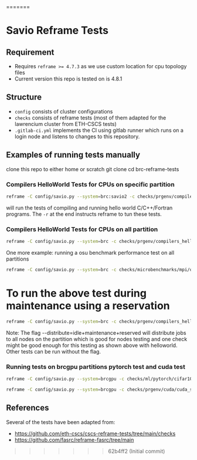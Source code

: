 =======
# Savio Reframe Tests

## Requirement
* Requires `reframe >= 4.7.3` as we use custom location for cpu topology files
* Current version this repo is tested on is 4.8.1

## Structure
* `config` consists of cluster configurations
* `checks` consists of reframe tests (most of them adapted for the lawrencium cluster from ETH-CSCS tests)
* `.gitlab-ci.yml` implements the CI using gitlab runner which runs on a login node and listens to changes to this repository.

## Examples of running tests manually
clone this repo to either home or scratch
git clone 
cd brc-reframe-tests

### Compilers HelloWorld Tests for CPUs on specific partition
``` bash
reframe -C config/savio.py --system=brc:savio2 -c checks/prgenv/compilers_helloworld.py -r
```
will run the tests of compiling and running hello world C/C++/Fortran programs. The `-r` at the end instructs reframe to tun these tests.

### Compilers HelloWorld Tests for CPUs on all partition
``` bash
reframe -C config/savio.py --system=brc -c checks/prgenv/compilers_helloworld.py -r
```
One more example: running a osu benchmark performance test on all partitions
``` bash
reframe -C config/savio.py --system=brc -c checks/microbenchmarks/mpi/osu/osu_tests.py -r
```

# To run the above test during maintenance using a reservation
``` bash
reframe -C config/savio.py --system=brc -c checks/prgenv/compilers_helloworld.py --distribute=idle+maintenance+reserved -J reservation=2025-06-27-storage-work -r
```
Note: The flag --distribute=idle+maintenance+reserved will distribute jobs to all nodes on the partition which is good for nodes testing and one check might be good enough for this testing as shown above with helloworld. Other tests can be run without the flag.

### Running tests on brcgpu partitions pytorch test and cuda test
``` bash
reframe -C config/savio.py --system=brcgpu -c checks/ml/pytorch/cifar10perf.py  -r 
```
``` bash
reframe -C config/savio.py --system=brcgpu -c checks/prgenv/cuda/cuda_samples.py -r
```
## References
Several of the tests have been adapted from:
* https://github.com/eth-cscs/cscs-reframe-tests/tree/main/checks
* https://github.com/fasrc/reframe-fasrc/tree/main

>>>>>>> 62b4ff2 (Initial commit)
